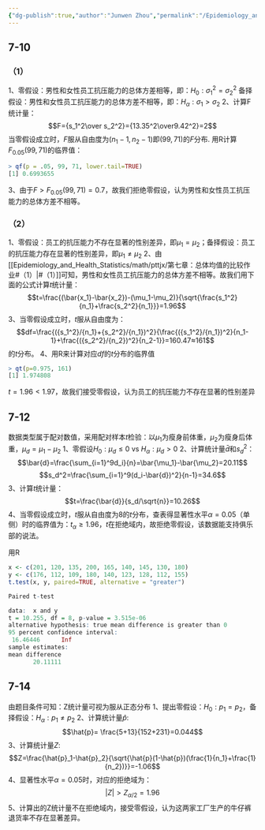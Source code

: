 ```yaml
---
{"dg-publish":true,"author":"Junwen Zhou","permalink":"/Epidemiology_and_Health_Statistics/math/pttjx/第七章：总体均值的比较作业/","dgPassFrontmatter":true}
---
```



## 7-10
### （1）
1、零假设：男性和女性员工抗压能力的总体方差相等，即：$H_0:\sigma_1^2=\sigma_2^2$
备择假设：男性和女性员工抗压能力的总体方差不相等，即：$H_\alpha:\sigma_1>\sigma_2$
2、计算F统计量：
$$F={s_1^2\over s_2^2}={13.35^2\over9.42^2}=2$$
当零假设成立时，$F$服从自由度为$(n_1-1, n_2-1)$即$(99, 71)$的$F$分布.
用R计算$F_{0.05}(99,71)$的临界值：
```r
> qf(p = .05, 99, 71, lower.tail=TRUE)
[1] 0.6993655
```
3、由于$F>F_{0.05}(99,71)=0.7$，故我们拒绝零假设，认为男性和女性员工抗压能力的总体方差不相等。
### （2）
1、零假设：员工的抗压能力不存在显著的性别差异，即$\mu_1=\mu_2$；备择假设：员工的抗压能力存在显著的性别差异，即$\mu_1≠\mu_2$
2、由[[Epidemiology_and_Health_Statistics/math/pttjx/第七章：总体均值的比较作业#（1）\|#（1）]]可知，男性和女性员工抗压能力的总体方差不相等。故我们用下面的公式计算$t$统计量：
$$t=\frac{(\bar{x_1}-\bar{x_2})-(\mu_1-\mu_2)}{\sqrt{\frac{s_1^2}{n_1}+\frac{s_2^2}{n_1}}}=1.96$$
3、当零假设成立时，$t$服从自由度为：
$$df=\frac{({s_1^2}/{n_1}+{s_2^2}/{n_1})^2}{\frac{({s_1^2}/{n_1})^2}{n_1-1}+\frac{({s_2^2}/{n_2})^2}{n_2-1}}=160.47≈161$$
的$t$分布。
4、用R来计算对应$df$的$t$分布的临界值
```r
> qt(p=0.975, 161)
[1] 1.974808
```
$t=1.96<1.97$，故我们接受零假设，认为员工的抗压能力不存在显著的性别差异

## 7-12
数据类型属于配对数值，采用配对样本$t$检验：以$\mu_1$为瘦身前体重，$\mu_2$为瘦身后体重，$\mu_d=\mu_1-\mu_2$
1、零假设$H_0:\mu_d≤0$ vs $H_\alpha:\mu_d>0$
2、计算统计量$\bar{d}$和$s_d^2$：
$$\bar{d}=\frac{\sum_{i=1}^9d_i}{n}=\bar{\mu_1}-\bar{\mu_2}=20.11$$
$$s_d^2=\frac{\sum_{i=1}^9(d_i-\bar{d})^2}{n-1}=34.6$$
3、计算$t$统计量：
$$t=\frac{\bar{d}}{s_d/\sqrt{n}}=10.26$$
4、当零假设成立时，$t$服从自由度为8的$t$分布，查表得显著性水平$\alpha=0.05$（单侧）时的临界值为：$t_\alpha≥1.96$，$t$在拒绝域内，故拒绝零假设，该数据能支持俱乐部的说法。

用R
```r
x <- c(201, 120, 135, 200, 165, 140, 145, 130, 180)
y <- c(176, 112, 109, 180, 140, 123, 128, 112, 155)
t.test(x, y, paired=TRUE, alternative = "greater")

Paired t-test

data:  x and y
t = 10.255, df = 8, p-value = 3.515e-06
alternative hypothesis: true mean difference is greater than 0
95 percent confidence interval:
 16.46446      Inf
sample estimates:
mean difference 
       20.11111
```
## 7-14
由题目条件可知：Z统计量可视为服从正态分布
1、提出零假设：$H_0:p_1=p_2$，备择假设：$H_\alpha:p_1≠p_2$
2、计算统计量$\hat{p}:$
$$\hat{p}= \frac{5+13}{152+231}=0.044$$
3、计算统计量$Z$:
$$Z=\frac{\hat{p}_1-\hat{p}_2}{\sqrt{\hat{p}(1-\hat{p})(\frac{1}{n_1}+\frac{1}{n_2})}}=-1.06$$
4、显著性水平$\alpha = 0.05$时，对应的拒绝域为：
$$|Z|>Z_{\alpha/2}=1.96$$
5、计算出的Z统计量不在拒绝域内，接受零假设，认为这两家工厂生产的牛仔裤退货率不存在显著差异。

